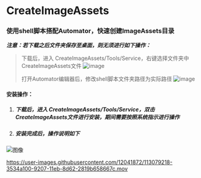 # CreateImageAssets

### 使用shell脚本搭配Automator，快速创建ImageAssets目录

***注意：若下载之后文件夹保存至桌面，则无须进行如下操作：***

> 下载后，进入 CreateImageAssets/Tools/Service，右键选择文件夹中CreateImageAssets文件
> ![image](https://user-images.githubusercontent.com/12041872/113078264-54323380-9205-11eb-9cab-71f90b74bab6.png)
>
> 打开Automator编辑器后，修改shell脚本文件夹路径为实际路径
> ![image](https://user-images.githubusercontent.com/12041872/113078354-82177800-9205-11eb-8f79-8fef2c8007a3.png)



#### 安装操作：

1. ##### 下载后，进入 CreateImageAssets/Tools/Service，双击CreateImageAssets文件进行安装，期间需要按照系统指示进行操作

2. ##### 安装完成后，操作说明如下

![图像](https://user-images.githubusercontent.com/12041872/113079635-fd7a2900-9207-11eb-88a3-d1108d9ec0bf.gif)

https://user-images.githubusercontent.com/12041872/113079218-3534a100-9207-11eb-8d62-2819b658667c.mov

